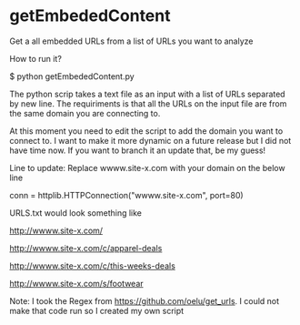 # getEmbededContent
Get a all embedded URLs from a list of URLs you want to analyze

How to run it?

$ python getEmbededContent.py



The python scrip takes a text file as an input with a list of URLs separated by new line. The requiriments is that all the URLs on the input file are from the same domain you are connecting to.


At this moment you need to edit the script to add the domain you want to connect to. I want to make it more dynamic on a future release but I did not have time now. If you want to branch it an update that, be my guess!

Line to update: Replace wwww.site-x.com with your domain on the below line

  conn = httplib.HTTPConnection("wwww.site-x.com", port=80)



URLS.txt would look something like

http://wwww.site-x.com/

http://wwww.site-x.com/c/apparel-deals

http://wwww.site-x.com/c/this-weeks-deals

http://wwww.site-x.com/s/footwear



Note: I took the Regex from https://github.com/oelu/get_urls. I could not make that code run so I created my own script 
